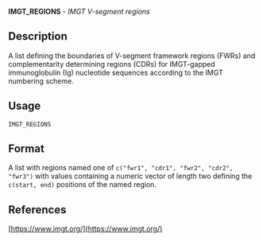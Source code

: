 **IMGT_REGIONS** - *IMGT V-segment regions*

Description
--------------------

A list defining the boundaries of V-segment framework regions (FWRs) and complementarity 
determining regions (CDRs) for IMGT-gapped immunoglobulin (Ig) nucleotide sequences 
according to the IMGT numbering scheme.


Usage
--------------------
```
IMGT_REGIONS
```




Format
-------------------

A list with regions named one of `c("fwr1", "cdr1", "fwr2", "cdr2", "fwr3")` 
with values containing a numeric vector of length two defining the 
`c(start, end)` positions of the named region.


References
-------------------

[https://www.imgt.org/](https://www.imgt.org/)









